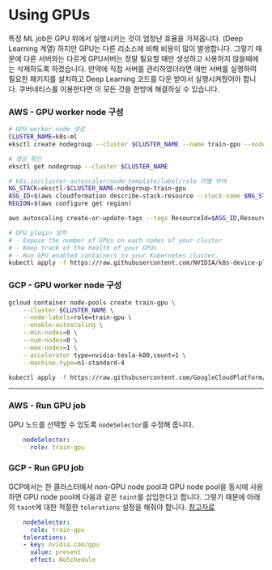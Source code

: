 # Using GPUs

특정 ML job은 GPU 위에서 실행시키는 것이 엄청난 효율을 가져옵니다. (Deep Learning 계열) 하지만 GPU는 다른 리소스에 비해 비용이 많이 발생합니다. 
그렇기 때문에 다른 서버와는 다르게 GPU서버는 정말 필요할 때만 생성하고 사용하지 않을때에는 삭제하도록 하겠습니다. 만약에 직접 서버를 관리하였더라면 매번 서버를 실행하여 필요한 패키지를 설치하고 
Deep Learning 코드를 다운 받아서 실행시켜줬어야 합니다. 쿠버네티스를 이용한다면 이 모든 것을 한방에 해결하실 수 있습니다.



### AWS - GPU worker node 구성
```bash
# GPU worker node 생성
CLUSTER_NAME=k8s-ml
eksctl create nodegroup --cluster $CLUSTER_NAME --name train-gpu --nodes-min 0 --nodes-max 1 --nodes 0 --node-labels "role=train-gpu" --node-type p3.2xlarge --asg-access

# 생성 확인
eksctl get nodegroup --cluster $CLUSTER_NAME

# k8s.io/cluster-autoscaler/node-template/label/role 라벨 부여
NG_STACK=eksctl-$CLUSTER_NAME-nodegroup-train-gpu
ASG_ID=$(aws cloudformation describe-stack-resource --stack-name $NG_STACK --logical-resource-id NodeGroup --query StackResourceDetail.PhysicalResourceId --output text)
REGION=$(aws configure get region)

aws autoscaling create-or-update-tags --tags ResourceId=$ASG_ID,ResourceType=auto-scaling-group,Key=k8s.io/cluster-autoscaler/node-template/label/role,Value=train-gpu,PropagateAtLaunch=true

# GPU plugin 설치 
# - Expose the number of GPUs on each nodes of your cluster
# - Keep track of the health of your GPUs
# - Run GPU enabled containers in your Kubernetes cluster.
kubectl apply -f https://raw.githubusercontent.com/NVIDIA/k8s-device-plugin/v1.11/nvidia-device-plugin.yml
```

### GCP - GPU worker node 구성

```bash
gcloud container node-pools create train-gpu \
    --cluster $CLUSTER_NAME \
    --node-labels=role=train-gpu \
    --enable-autoscaling \
    --min-nodes=0 \
    --num-nodes=0 \
    --max-nodes=1 \
    --accelerator type=nvidia-tesla-k80,count=1 \
    --machine-type=n1-standard-4

kubectl apply -f https://raw.githubusercontent.com/GoogleCloudPlatform/container-engine-accelerators/stable/nvidia-driver-installer/cos/daemonset-preloaded.yaml
```

---

### AWS - Run GPU job

GPU 노드를 선택할 수 있도록 `nodeSelector`를 수정해 줍니다.

```yaml
    nodeSelector:
      role: train-gpu
```

### GCP - Run GPU job

GCP에서는 한 클러스터에서 non-GPU node pool과 GPU node pool을 동시에 사용하면 GPU node pool에 다음과 같은 `taint`를 삽입한다고 합니다. 그렇기 때문에 아래의 `taint`에 대한 적절한 `tolerations` 설정을 해줘야 합니다.
[참고자료](https://cloud.google.com/kubernetes-engine/docs/how-to/gpus#create)

```yaml
    nodeSelector:
      role: train-gpu
    tolerations:
    - key: nvidia.com/gpu
      value: present
      effect: NoSchedule
```
